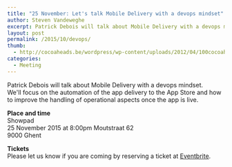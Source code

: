 ```yaml
---
title: "25 November: Let's talk Mobile Delivery with a devops mindset"
author: Steven Vandeweghe
excerpt: Patrick Debois will talk about Mobile Delivery with a devops mindset
layout: post
permalink: /2015/10/devops/
thumb:
  - http://cocoaheads.be/wordpress/wp-content/uploads/2012/04/100cocoaheads-logo-web.png
categories:
  - Meeting
---
```

Patrick Debois will talk about Mobile Delivery with a devops mindset.  
We'll focus on the automation of the app delivery to the App Store and how to improve the handling of operational aspects once the app is live.

**Place and time**  
Showpad  
25 November 2015 at 8:00pm 
Moutstraat 62  
9000 Ghent  

**Tickets**  
Please let us know if you are coming by reserving a ticket at [Eventbrite][1].


[1]: https://www.eventbrite.com/e/cocoaheads-belgium-november-2015-tickets-19303745021
